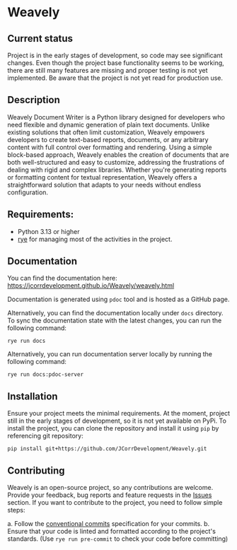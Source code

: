 # Weavely

## Current status

Project is in the early stages of development, so code may see significant changes. Even though the project base 
functionality seems to be working, there are still many features are missing and proper testing is not yet implemented.
Be aware that the project is not yet read for production use.

## Description

Weavely Document Writer is a Python library designed for developers who need flexible and dynamic generation of plain 
text documents. Unlike existing solutions that often limit customization, Weavely empowers developers to create 
text-based reports, documents, or any arbitrary content with full control over formatting and rendering. 
Using a simple block-based approach, Weavely enables the creation of documents that are both well-structured and easy 
to customize, addressing the frustrations of dealing with rigid and complex libraries. Whether you're generating 
reports or formatting content for textual representation, Weavely offers a straightforward solution that adapts to your 
needs without endless configuration.

## Requirements:

- Python 3.13 or higher
- [rye](https://rye.astral.sh/) for managing most of the activities in the project.


## Documentation

You can find the documentation here: https://jcorrdevelopment.github.io/Weavely/weavely.html

Documentation is generated using `pdoc` tool and is hosted as a GitHub page.

Alternatively, you can find the documentation locally under `docs` directory. To sync the documentation state with the
latest changes, you can run the following command:

```shell
rye run docs
```

Alternatively, you can run documentation server locally by running the following command:

```shell
rye run docs:pdoc-server
```

## Installation

Ensure your project meets the minimal requirements. At the moment, project still in the early stages of development,
so it is not yet available on PyPi. To install the project, you can clone the repository and install it using `pip`
by referencing git repository:

```shell
pip install git+https://github.com/JCorrDevelopment/Weavely.git
```

## Contributing

Weavely is an open-source project, so any contributions are welcome. Provide your feedback, bug reports and feature
requests in the [Issues](https://github.com/JCorrDevelopment/Weavely/issues) section. If you want to contribute to the
project, you need to follow simple steps:

a. Follow the [conventional commits](https://www.conventionalcommits.org/en/v1.0.0/) specification for your commits.
b. Ensure that your code is linted and formatted according to the project's standards. (Use `rye run pre-commit` to
   check your code before committing)